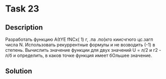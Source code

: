 # Task 23

## Description

Разработать функцию А(tYE fNCx( 1) г, .па .по(кго киисчгюго цс.загп числа N. Использовать рекуррентные формулы и не возводить (-1) в степень. Вычислить значение функции для двух значений U = л/2 и г2 - л/б и определить, в каков точке функция имеет бОльшее значение.

## Solution

```C++

```